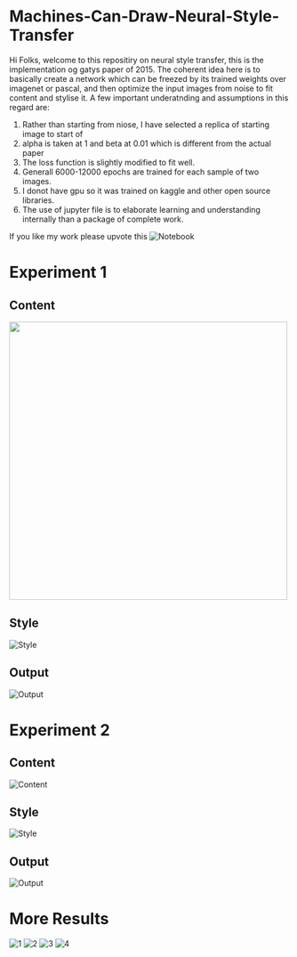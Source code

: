 # Machines-Can-Draw-Neural-Style-Transfer

Hi Folks, welcome to this repositiry on neural style transfer, this is the implementation og gatys paper of 2015. The coherent idea here is to basically create a network which can be freezed by its trained weights over imagenet or pascal, and then optimize the input images from noise to fit content and stylise it. 
A few important underatnding and assumptions in this regard are:
1. Rather than starting from niose, I have selected a replica of starting image to start of
2. alpha is taken at 1 and beta at 0.01 which is different from the actual paper
3. The loss function is slightly modified to fit well.
4. Generall 6000-12000 epochs are trained for each sample of two images.
5. I donot have gpu so it was trained on kaggle and other open source libraries. 
6. The use of jupyter file is to elaborate learning and understanding internally than a package of complete work.

If you like my work please upvote this ![Notebook](https://www.kaggle.com/tathagatbanerjee/machines-can-draw-neural-style-transfer-pytorch) 


# Experiment 1

## Content
<img src="https://github.com/fsrt16/Machines-Can-Draw-Neural-Style-Transfer/blob/main/Data/Output/exp2_c.png" width="500">


## Style
![Style](https://github.com/fsrt16/Machines-Can-Draw-Neural-Style-Transfer/blob/main/Data/Output/exp2_s.png)

## Output
![Output](https://github.com/fsrt16/Machines-Can-Draw-Neural-Style-Transfer/blob/main/Data/Output/exp2_o.png)




# Experiment 2

## Content
![Content](https://github.com/fsrt16/Machines-Can-Draw-Neural-Style-Transfer/blob/main/Data/Output/exp5_c.png)

## Style
![Style](https://github.com/fsrt16/Machines-Can-Draw-Neural-Style-Transfer/blob/main/Data/Output/exp5_s.png)

## Output
![Output](https://github.com/fsrt16/Machines-Can-Draw-Neural-Style-Transfer/blob/main/Data/Output/exp5_o.png)



# More Results
![1](https://github.com/fsrt16/Machines-Can-Draw-Neural-Style-Transfer/blob/main/Data/Output/exp2_o.png)
![2](https://github.com/fsrt16/Machines-Can-Draw-Neural-Style-Transfer/blob/main/Data/Output/exp3_o.png)
![3](https://github.com/fsrt16/Machines-Can-Draw-Neural-Style-Transfer/blob/main/Data/Output/exp4_o.png)
![4](https://github.com/fsrt16/Machines-Can-Draw-Neural-Style-Transfer/blob/main/Data/Output/exp5_o.png)

